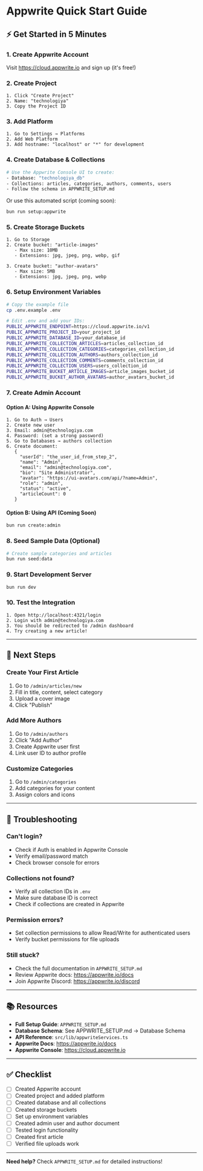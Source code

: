 # Appwrite Quick Start Guide

## ⚡ Get Started in 5 Minutes

### 1. Create Appwrite Account
Visit https://cloud.appwrite.io and sign up (it's free!)

### 2. Create Project
```
1. Click "Create Project"
2. Name: "technologiya"
3. Copy the Project ID
```

### 3. Add Platform
```
1. Go to Settings → Platforms
2. Add Web Platform
3. Add hostname: "localhost" or "*" for development
```

### 4. Create Database & Collections
```bash
# Use the Appwrite Console UI to create:
- Database: "technologiya_db"
- Collections: articles, categories, authors, comments, users
- Follow the schema in APPWRITE_SETUP.md
```

Or use this automated script (coming soon):
```bash
bun run setup:appwrite
```

### 5. Create Storage Buckets
```
1. Go to Storage
2. Create bucket: "article-images"
   - Max size: 10MB
   - Extensions: jpg, jpeg, png, webp, gif

3. Create bucket: "author-avatars"
   - Max size: 5MB
   - Extensions: jpg, jpeg, png, webp
```

### 6. Setup Environment Variables
```bash
# Copy the example file
cp .env.example .env

# Edit .env and add your IDs:
PUBLIC_APPWRITE_ENDPOINT=https://cloud.appwrite.io/v1
PUBLIC_APPWRITE_PROJECT_ID=your_project_id
PUBLIC_APPWRITE_DATABASE_ID=your_database_id
PUBLIC_APPWRITE_COLLECTION_ARTICLES=articles_collection_id
PUBLIC_APPWRITE_COLLECTION_CATEGORIES=categories_collection_id
PUBLIC_APPWRITE_COLLECTION_AUTHORS=authors_collection_id
PUBLIC_APPWRITE_COLLECTION_COMMENTS=comments_collection_id
PUBLIC_APPWRITE_COLLECTION_USERS=users_collection_id
PUBLIC_APPWRITE_BUCKET_ARTICLE_IMAGES=article_images_bucket_id
PUBLIC_APPWRITE_BUCKET_AUTHOR_AVATARS=author_avatars_bucket_id
```

### 7. Create Admin Account

#### Option A: Using Appwrite Console
```
1. Go to Auth → Users
2. Create new user
3. Email: admin@technologiya.com
4. Password: (set a strong password)
5. Go to Databases → authors collection
6. Create document:
   {
     "userId": "the_user_id_from_step_2",
     "name": "Admin",
     "email": "admin@technologiya.com",
     "bio": "Site Administrator",
     "avatar": "https://ui-avatars.com/api/?name=Admin",
     "role": "admin",
     "status": "active",
     "articleCount": 0
   }
```

#### Option B: Using API (Coming Soon)
```bash
bun run create:admin
```

### 8. Seed Sample Data (Optional)
```bash
# Create sample categories and articles
bun run seed:data
```

### 9. Start Development Server
```bash
bun run dev
```

### 10. Test the Integration
```
1. Open http://localhost:4321/login
2. Login with admin@technologiya.com
3. You should be redirected to /admin dashboard
4. Try creating a new article!
```

---

## 🎯 Next Steps

### Create Your First Article
1. Go to `/admin/articles/new`
2. Fill in title, content, select category
3. Upload a cover image
4. Click "Publish"

### Add More Authors
1. Go to `/admin/authors`
2. Click "Add Author"
3. Create Appwrite user first
4. Link user ID to author profile

### Customize Categories
1. Go to `/admin/categories`
2. Add categories for your content
3. Assign colors and icons

---

## 🔧 Troubleshooting

### Can't login?
- Check if Auth is enabled in Appwrite Console
- Verify email/password match
- Check browser console for errors

### Collections not found?
- Verify all collection IDs in `.env`
- Make sure database ID is correct
- Check if collections are created in Appwrite

### Permission errors?
- Set collection permissions to allow Read/Write for authenticated users
- Verify bucket permissions for file uploads

### Still stuck?
- Check the full documentation in `APPWRITE_SETUP.md`
- Review Appwrite docs: https://appwrite.io/docs
- Join Appwrite Discord: https://appwrite.io/discord

---

## 📚 Resources

- **Full Setup Guide**: `APPWRITE_SETUP.md`
- **Database Schema**: See APPWRITE_SETUP.md → Database Schema
- **API Reference**: `src/lib/appwriteServices.ts`
- **Appwrite Docs**: https://appwrite.io/docs
- **Appwrite Console**: https://cloud.appwrite.io

---

## ✅ Checklist

- [ ] Created Appwrite account
- [ ] Created project and added platform
- [ ] Created database and all collections
- [ ] Created storage buckets
- [ ] Set up environment variables
- [ ] Created admin user and author document
- [ ] Tested login functionality
- [ ] Created first article
- [ ] Verified file uploads work

---

**Need help?** Check `APPWRITE_SETUP.md` for detailed instructions!
